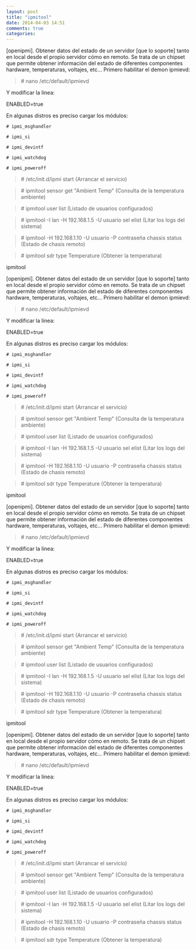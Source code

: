 ```yaml
---
layout: post
title: "ipmitool"
date: 2014-04-03 14:51
comments: true
categories: 
---
```

[openipmi]. Obtener datos del estado de un servidor [que lo soporte] tanto en local desde el propio servidor cómo en remoto. Se trata de un chipset que permite obtener información del estado de diferentes componentes hardware, temperaturas, voltajes, etc... Primero habilitar el demon ipmievd:

>\# nano /etc/default/ipmievd

Y modificar la linea:

ENABLED=true

En algunas distros es preciso cargar los módulos:

	# ipmi_msghandler

	# ipmi_si

	# ipmi_devintf

	# ipmi_watchdog

	# ipmi_poweroff

>\# /etc/init.d/ipmi start (Arrancar el servicio)

>\# ipmitool sensor get "Ambient Temp" (Consulta de la temperatura ambiente)

>\# ipmitool user list (Listado de usuarios configurados)

>\# ipmitool -I lan -H 192.168.1.5 -U usuario sel elist (Litar los logs del sistema) 

>\# ipmitool -H 192.168.1.10 -U usuario -P contraseña chassis status (Estado de chasis remoto)

>\# ipmitool sdr type Temperature (Obtener la temperatura)

ipmitool

[openipmi]. Obtener datos del estado de un servidor [que lo soporte] tanto en local desde el propio servidor cómo en remoto. Se trata de un chipset que permite obtener información del estado de diferentes componentes hardware, temperaturas, voltajes, etc... Primero habilitar el demon ipmievd:

>\# nano /etc/default/ipmievd

Y modificar la linea:

ENABLED=true

En algunas distros es preciso cargar los módulos:

	# ipmi_msghandler

	# ipmi_si

	# ipmi_devintf

	# ipmi_watchdog

	# ipmi_poweroff

>\# /etc/init.d/ipmi start (Arrancar el servicio)

>\# ipmitool sensor get "Ambient Temp" (Consulta de la temperatura ambiente)

>\# ipmitool user list (Listado de usuarios configurados)

>\# ipmitool -I lan -H 192.168.1.5 -U usuario sel elist (Litar los logs del sistema) 

>\# ipmitool -H 192.168.1.10 -U usuario -P contraseña chassis status (Estado de chasis remoto)

>\# ipmitool sdr type Temperature (Obtener la temperatura)

ipmitool

[openipmi]. Obtener datos del estado de un servidor [que lo soporte] tanto en local desde el propio servidor cómo en remoto. Se trata de un chipset que permite obtener información del estado de diferentes componentes hardware, temperaturas, voltajes, etc... Primero habilitar el demon ipmievd:

>\# nano /etc/default/ipmievd

Y modificar la linea:

ENABLED=true

En algunas distros es preciso cargar los módulos:

	# ipmi_msghandler

	# ipmi_si

	# ipmi_devintf

	# ipmi_watchdog

	# ipmi_poweroff

>\# /etc/init.d/ipmi start (Arrancar el servicio)

>\# ipmitool sensor get "Ambient Temp" (Consulta de la temperatura ambiente)

>\# ipmitool user list (Listado de usuarios configurados)

>\# ipmitool -I lan -H 192.168.1.5 -U usuario sel elist (Litar los logs del sistema) 

>\# ipmitool -H 192.168.1.10 -U usuario -P contraseña chassis status (Estado de chasis remoto)

>\# ipmitool sdr type Temperature (Obtener la temperatura)

ipmitool

[openipmi]. Obtener datos del estado de un servidor [que lo soporte] tanto en local desde el propio servidor cómo en remoto. Se trata de un chipset que permite obtener información del estado de diferentes componentes hardware, temperaturas, voltajes, etc... Primero habilitar el demon ipmievd:

>\# nano /etc/default/ipmievd

Y modificar la linea:

ENABLED=true

En algunas distros es preciso cargar los módulos:

	# ipmi_msghandler

	# ipmi_si

	# ipmi_devintf

	# ipmi_watchdog

	# ipmi_poweroff

>\# /etc/init.d/ipmi start (Arrancar el servicio)

>\# ipmitool sensor get "Ambient Temp" (Consulta de la temperatura ambiente)

>\# ipmitool user list (Listado de usuarios configurados)

>\# ipmitool -I lan -H 192.168.1.5 -U usuario sel elist (Litar los logs del sistema) 

>\# ipmitool -H 192.168.1.10 -U usuario -P contraseña chassis status (Estado de chasis remoto)

>\# ipmitool sdr type Temperature (Obtener la temperatura)


